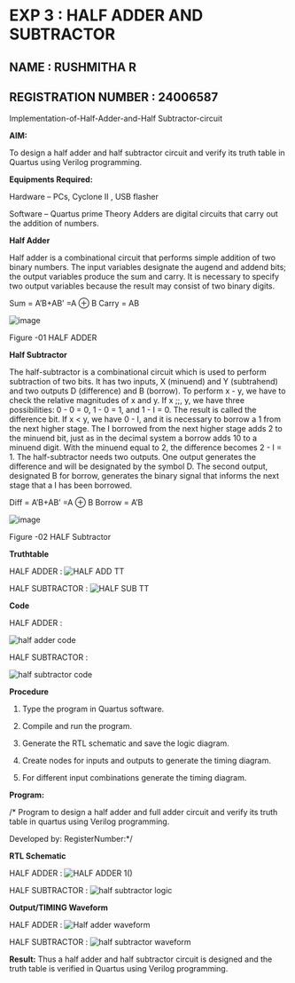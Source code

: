 # EXP 3 : HALF ADDER AND SUBTRACTOR
## NAME : RUSHMITHA R
## REGISTRATION NUMBER : 24006587

Implementation-of-Half-Adder-and-Half Subtractor-circuit

**AIM:**

To design a half adder and half subtractor circuit and verify its truth table in Quartus using Verilog programming.

**Equipments Required:**

Hardware – PCs, Cyclone II , USB flasher 

Software – Quartus prime Theory Adders are digital circuits that carry out the addition of numbers.

**Half Adder**

Half adder is a combinational circuit that performs simple addition of two binary numbers. The input variables designate the augend and addend bits; the output variables produce the sum and carry. It is necessary to specify two output variables because the result may consist of two binary digits.

Sum = A’B+AB’ =A ⊕ B Carry = AB

![image](https://github.com/naavaneetha/HALF_ADDER_SUBTRACTOR/assets/154305477/bd4a0b2c-cdbc-4184-ab08-81578f121e1f)

Figure -01 HALF ADDER

**Half Subtractor**

The half-subtractor is a combinational circuit which is used to perform subtraction of two bits. It has two inputs, X (minuend) and Y (subtrahend) and two outputs D (difference) and B (borrow). To perform x - y, we have to check the relative magnitudes of x and y. If x ;;, y, we have three possibilities: 0 - 0 = 0, 1 - 0 = 1, and 1 - I = 0. The result is called the difference bit. If x < y, we have 0 - I, and it is necessary to borrow a 1 from the next higher stage. The I borrowed from the next higher stage adds 2 to the minuend bit, just as in the decimal system a borrow adds 10 to a minuend digit. With the minuend equal to 2, the difference becomes 2 - I = 1. The half-subtractor needs two outputs. One output generates the difference and will be designated by the symbol D. The second output, designated B for borrow, generates the binary signal that informs the next stage that a I has been borrowed. 

Diff = A’B+AB’ =A ⊕ B
Borrow = A’B

 ![image](https://github.com/naavaneetha/HALF_ADDER_SUBTRACTOR/assets/154305477/d76b099c-513f-4e7c-843a-e2fd028a531a)

Figure -02 HALF Subtractor

**Truthtable**

HALF ADDER :
![HALF ADD TT](https://github.com/user-attachments/assets/664b723c-b6ad-4394-8bc0-57df07e4e1ed)


HALF SUBTRACTOR :
![HALF SUB TT](https://github.com/user-attachments/assets/48bc6674-4e1c-43a5-baa4-fab16466284c)

**Code**

HALF ADDER :

![half adder code](https://github.com/user-attachments/assets/3f2d2318-04d2-48d1-b9fb-0c13f995ddcb)


HALF SUBTRACTOR :

![half subtractor code](https://github.com/user-attachments/assets/fe4fa652-03dd-42d1-848e-0ffff94eb703)


**Procedure**

1.	Type the program in Quartus software.

2.	Compile and run the program.

3.	Generate the RTL schematic and save the logic diagram.

4.	Create nodes for inputs and outputs to generate the timing diagram.

5.	For different input combinations generate the timing diagram.


**Program:**

/* Program to design a half adder and full adder circuit and verify its truth table in quartus using Verilog programming.

Developed by: RegisterNumber:*/

**RTL Schematic**

HALF ADDER :
![HALF ADDER 1()](https://github.com/user-attachments/assets/e2e4ad22-3f0b-4d0c-a8aa-9e12def6a798)

HALF SUBTRACTOR :
![half subtractor logic](https://github.com/user-attachments/assets/7e758a05-50bc-4f75-9e6b-4cd0f67d6f04)

**Output/TIMING Waveform**

HALF ADDER :
![Half adder waveform](https://github.com/user-attachments/assets/bdebdc73-833b-4f39-b32e-97b614899a36)

HALF SUBTRACTOR :
![half subtractor waveform](https://github.com/user-attachments/assets/959d3d06-9ee6-49c7-bdc4-9e9e6fb058a1)


**Result:**
Thus a half adder and half subtractor circuit is designed and the truth table is verified in
Quartus using Verilog programming.

